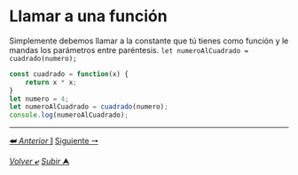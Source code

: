 # Llamar a una función

Simplemente debemos llamar a la constante que tú tienes como función y le mandas los parámetros entre paréntesis. `let numeroAlCuadrado = cuadrado(numero);`

~~~js
const cuadrado = function(x) {
    return x * x;
}
let numero = 4;
let numeroAlCuadrado = cuadrado(numero);
console.log(numeroAlCuadrado);
~~~

---

[**&#11176;** *Anterior* &#11007;](/JavaScript/TeoriaJsMedio/001_cuadrado.md "Función cuadrado") 
[Siguiente **&#129042;**](/JavaScript/TeoriaJSMedio/002_funcionesVacias.md "Funcione vacías `void`")

[*Volver* **&ldca;**](/JavaScript/TeoriaJSMedio/README.md "Regresar a título") 
[*Subir* **&#11165;**](# "Ir al título")